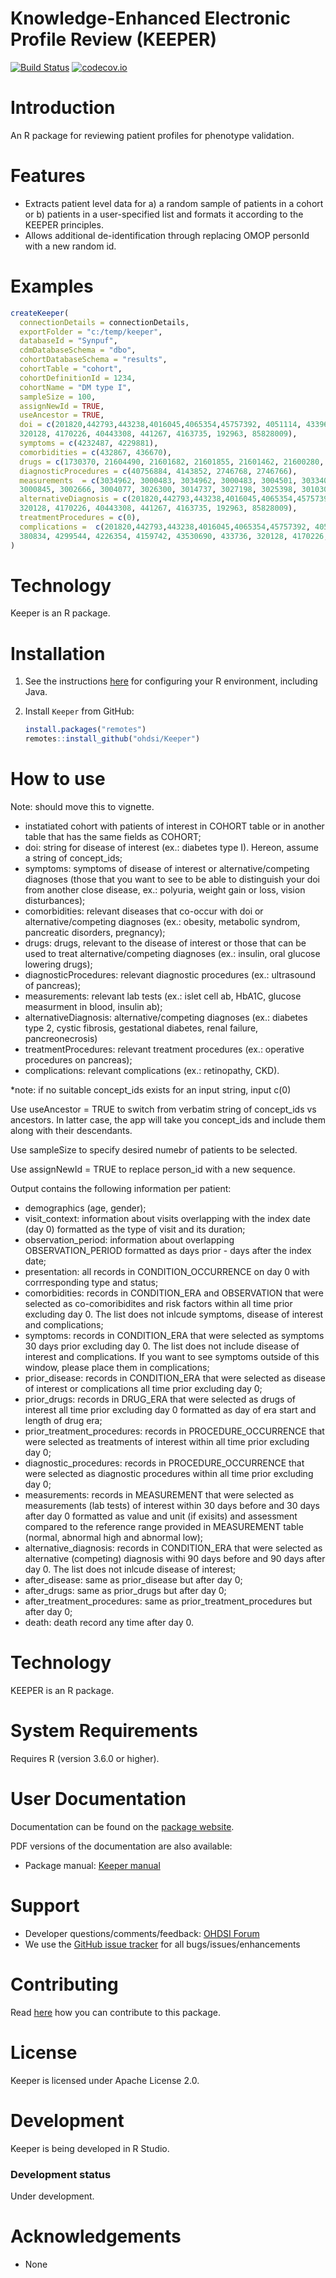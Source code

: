 Knowledge-Enhanced Electronic Profile Review (KEEPER)
=====================================================

[![Build Status](https://github.com/OHDSI/Keeper/workflows/R-CMD-check/badge.svg)](https://github.com/OHDSI/Keeper/actions?query=workflow%3AR-CMD-check)
[![codecov.io](https://codecov.io/github/OHDSI/Keeper/coverage.svg?branch=main)](https://app.codecov.io/github/OHDSI/Keeper?branch=mai)


Introduction
============
An R package for reviewing patient profiles for phenotype validation. 


Features
========
- Extracts patient level data for a) a random sample of patients in a cohort or b) patients in a user-specified list and formats it according to the KEEPER principles. 
- Allows additional de-identification through replacing OMOP personId with a new random id.

Examples
========
```r
createKeeper(
  connectionDetails = connectionDetails,
  exportFolder = "c:/temp/keeper",
  databaseId = "Synpuf",
  cdmDatabaseSchema = "dbo",
  cohortDatabaseSchema = "results",
  cohortTable = "cohort",
  cohortDefinitionId = 1234,
  cohortName = "DM type I",
  sampleSize = 100,
  assignNewId = TRUE,
  useAncestor = TRUE,
  doi = c(201820,442793,443238,4016045,4065354,45757392, 4051114, 433968, 375545, 29555009, 4209145, 4034964, 380834, 4299544, 4226354, 4159742, 43530690, 433736,
  320128, 4170226, 40443308, 441267, 4163735, 192963, 85828009),
  symptoms = c(4232487, 4229881),
  comorbidities = c(432867, 436670),
  drugs = c(1730370, 21604490, 21601682, 21601855, 21601462, 21600280, 21602728, 1366773, 21602689, 21603923, 21603746),
  diagnosticProcedures = c(40756884, 4143852, 2746768, 2746766),
  measurements	= c(3034962, 3000483, 3034962, 3000483, 3004501, 3033408, 3005131, 3024629, 3031266, 3037110, 3009261, 3022548, 3019210, 3025232, 3033819,
  3000845, 3002666, 3004077, 3026300, 3014737, 3027198, 3025398, 3010300, 3020399, 3007332, 3025673, 3027457, 3010084, 3004410, 3005673),
  alternativeDiagnosis = c(201820,442793,443238,4016045,4065354,45757392, 4051114, 433968, 375545, 29555009, 4209145, 4034964, 380834, 4299544, 4226354, 4159742, 43530690, 433736,
  320128, 4170226, 40443308, 441267, 4163735, 192963, 85828009),
  treatmentProcedures = c(0),
  complications =  c(201820,442793,443238,4016045,4065354,45757392, 4051114, 433968, 375545, 29555009, 4209145, 4034964,
  380834, 4299544, 4226354, 4159742, 43530690, 433736, 320128, 4170226, 40443308, 441267, 4163735, 192963, 85828009)                             
)
```


Technology
============

Keeper is an R package.


Installation
============

1. See the instructions [here](https://ohdsi.github.io/Hades/rSetup.html) for configuring your R environment, including Java.

2. Install `Keeper` from GitHub:

    ```r
    install.packages("remotes")
    remotes::install_github("ohdsi/Keeper")
    ```
How to use
==========
Note: should move this to vignette.

- instatiated cohort with patients of interest in COHORT table or in another table that has the same fields as COHORT;
- doi: string for disease of interest (ex.: diabetes type I). Hereon, assume a string of concept_ids;
- symptoms: symptoms of disease of interest or alternative/competing diagnoses (those that you want to see to be able to distinguish your doi from another close disease, ex.: polyuria, weight gain or loss, vision disturbances);
- comorbidities: relevant diseases that co-occur with doi or alternative/competing diagnoses (ex.: obesity, metabolic syndrom, pancreatic disorders, pregnancy);
- drugs: drugs, relevant to the disease of interest or those that can be used to treat alternative/competing diagnoses (ex.: insulin, oral glucose lowering drugs);
- diagnosticProcedures: relevant diagnostic procedures (ex.: ultrasound of pancreas);
- measurements: relevant lab tests (ex.: islet cell ab, HbA1C, glucose measurment in blood, insulin ab);
- alternativeDiagnosis: alternative/competing diagnoses (ex.: diabetes type 2, cystic fibrosis, gestational diabetes, renal failure, pancreonecrosis)
- treatmentProcedures: relevant treatment procedures (ex.: operative procedures on pancreas);
- complications: relevant complications (ex.: retinopathy, CKD).

*note: if no suitable concept_ids exists for an input string, input c(0)


Use useAncestor = TRUE to switch from verbatim string of concept_ids vs ancestors. In latter case, the app will take you concept_ids and include them along with their descendants.

Use sampleSize to specify desired numebr of patients to be selected.

Use assignNewId = TRUE to replace person_id with a new sequence.


Output contains the following information per patient:

- demographics (age, gender);
- visit_context: information about visits overlapping with the index date (day 0) formatted as the type of visit and its duration;
- observation_period: information about overlapping OBSERVATION_PERIOD formatted as days prior - days after the index date;
- presentation: all records in CONDITION_OCCURRENCE on day 0 with corrresponding type and status;
- comorbidities: records in CONDITION_ERA and OBSERVATION that were selected as co-comoribidites and risk factors within all time prior excluding day 0. The list does not inlcude symptoms, disease of interest and complications;
- symptoms: records in CONDITION_ERA that were selected as symptoms 30 days prior excluding day 0. The list does not include disease of interest and complications. If you want to see symptoms outside of this window, please place them in complications;
- prior_disease: records in CONDITION_ERA that were selected as disease of interest or complications all time prior excluding day 0;
- prior_drugs: records in DRUG_ERA that were selected as drugs of interest all time prior excluding day 0 formatted as day of era start and length of drug era;
- prior_treatment_procedures: records in PROCEDURE_OCCURRENCE that were selected as treatments of interest within all time prior excluding day 0;
- diagnostic_procedures: records in PROCEDURE_OCCURRENCE that were selected as diagnostic procedures within all time prior excluding day 0;
- measurements: records in MEASUREMENT that were selected as measurements (lab tests) of interest within 30 days before and 30 days after day 0 formatted as value and unit (if exisits) and assessment compared to the reference range provided in MEASUREMENT table (normal, abnormal high and abnormal low);
- alternative_diagnosis: records in CONDITION_ERA that were selected as alternative (competing) diagnosis withi 90 days before and 90 days after day 0. The list does not inlcude disease of interest;
- after_disease: same as prior_disease but after day 0;
- after_drugs: same as prior_drugs but after day 0;
- after_treatment_procedures: same as prior_treatment_procedures but after day 0;
- death: death record any time after day 0.


Technology
==========
KEEPER is an R package.


System Requirements
===================
Requires R (version 3.6.0 or higher). 


User Documentation
==================
Documentation can be found on the [package website](https://ohdsi.github.io/Keeper/).

PDF versions of the documentation are also available:

* Package manual: [Keeper manual](https://raw.githubusercontent.com/OHDSI/DatabaseConnector/main/extras/Keeper.pdf) 


Support
=======
* Developer questions/comments/feedback: <a href="http://forums.ohdsi.org/c/developers">OHDSI Forum</a>
* We use the <a href="https://github.com/OHDSI/Keeper/issues">GitHub issue tracker</a> for all bugs/issues/enhancements


Contributing
============
Read [here](https://ohdsi.github.io/Hades/contribute.html) how you can contribute to this package.


License
=======

Keeper is licensed under Apache License 2.0. 


Development
===========

Keeper is being developed in R Studio.


### Development status

Under development.


Acknowledgements
================

- None

